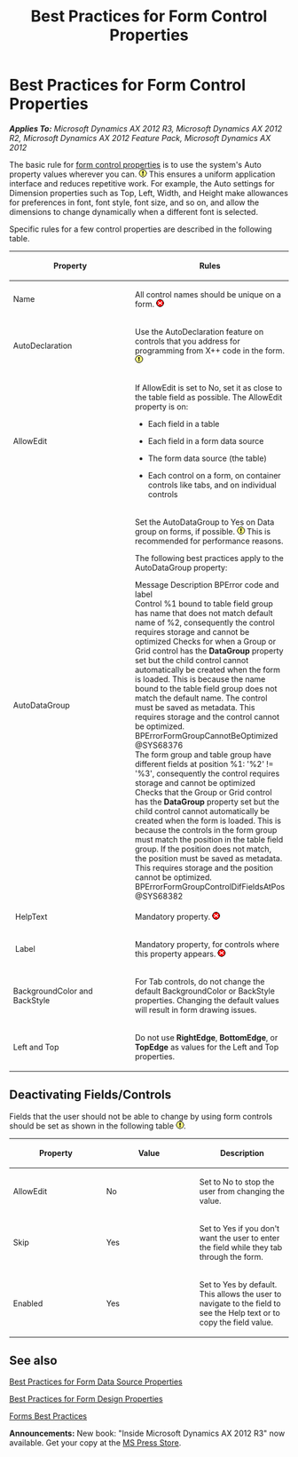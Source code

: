 ﻿---
title: Best Practices for Form Control Properties
TOCTitle: Form Control Properties
ms:assetid: 028bd626-4c01-4fa4-a8bf-c9c39699f2a2
ms:mtpsurl: https://msdn.microsoft.com/en-us/library/Aa498808(v=AX.60)
ms:contentKeyID: 35240148
ms.date: 05/18/2015
mtps_version: v=AX.60
---

# Best Practices for Form Control Properties 


_**Applies To:** Microsoft Dynamics AX 2012 R3, Microsoft Dynamics AX 2012 R2, Microsoft Dynamics AX 2012 Feature Pack, Microsoft Dynamics AX 2012_

The basic rule for [form control properties](form-control-properties.md) is to use the system's Auto property values wherever you can. ![Warning icon](images/Aa658028.WarningIcon(en-us,AX.60).gif "Warning icon") This ensures a uniform application interface and reduces repetitive work. For example, the Auto settings for Dimension properties such as Top, Left, Width, and Height make allowances for preferences in font, font style, font size, and so on, and allow the dimensions to change dynamically when a different font is selected.

Specific rules for a few control properties are described in the following table.


<table>
<colgroup>
<col style="width: 50%" />
<col style="width: 50%" />
</colgroup>
<thead>
<tr class="header">
<th><p>Property</p></th>
<th><p>Rules</p></th>
</tr>
</thead>
<tbody>
<tr class="odd">
<td><p>Name</p></td>
<td><p>All control names should be unique on a form. <img src="images/Aa872655.ErrorIcon(AX.60).gif" title="Error icon" alt="Error icon" /></p></td>
</tr>
<tr class="even">
<td><p>AutoDeclaration</p></td>
<td><p>Use the AutoDeclaration feature on controls that you address for programming from X++ code in the form. <img src="images/Aa658028.WarningIcon(en-us,AX.60).gif" title="Warning icon" alt="Warning icon" /></p></td>
</tr>
<tr class="odd">
<td><p>AllowEdit</p></td>
<td><p>If AllowEdit is set to No, set it as close to the table field as possible. The AllowEdit property is on:</p>
<ul>
<li><p>Each field in a table</p></li>
<li><p>Each field in a form data source</p></li>
<li><p>The form data source (the table)</p></li>
<li><p>Each control on a form, on container controls like tabs, and on individual controls</p></li>
</ul></td>
</tr>
<tr class="even">
<td><p>AutoDataGroup</p></td>
<td><p>Set the AutoDataGroup to Yes on Data group on forms, if possible. <img src="images/Aa658028.WarningIcon(en-us,AX.60).gif" title="Warning icon" alt="Warning icon" /> This is recommended for performance reasons.</p>
<p>The following best practices apply to the AutoDataGroup property:</p>
<div class="caption">
</div>
<div class="tableSection">
<div class="mtps-table">
<div class="mtps-row">
Message Description BPError code and label
</div>
<div class="mtps-row">
Control %1 bound to table field group has name that does not match default name of %2, consequently the control requires storage and cannot be optimized Checks for when a Group or Grid control has the <strong>DataGroup</strong> property set but the child control cannot automatically be created when the form is loaded. This is because the name bound to the table field group does not match the default name. The control must be saved as metadata. This requires storage and the control cannot be optimized. BPErrorFormGroupCannotBeOptimized @SYS68376
</div>
<div class="mtps-row">
The form group and table group have different fields at position %1: '%2' != '%3', consequently the control requires storage and cannot be optimized Checks that the Group or Grid control has the <strong>DataGroup</strong> property set but the child control cannot automatically be created when the form is loaded. This is because the controls in the form group must match the position in the table field group. If the position does not match, the position must be saved as metadata. This requires storage and the position cannot be optimized. BPErrorFormGroupControlDifFieldsAtPos @SYS68382
</div>
</div>
</div></td>
</tr>
<tr class="odd">
<td><p><span id="rx25helptextmand"></span> HelpText</p></td>
<td><p>Mandatory property. <img src="images/Aa872655.ErrorIcon(AX.60).gif" title="Error icon" alt="Error icon" /></p></td>
</tr>
<tr class="even">
<td><p><span id="rx14formconlabelprop"></span> Label</p></td>
<td><p>Mandatory property, for controls where this property appears. <img src="images/Aa872655.ErrorIcon(AX.60).gif" title="Error icon" alt="Error icon" /></p></td>
</tr>
<tr class="odd">
<td><p>BackgroundColor and BackStyle</p></td>
<td><p>For Tab controls, do not change the default BackgroundColor or BackStyle properties. Changing the default values will result in form drawing issues.</p></td>
</tr>
<tr class="even">
<td><p>Left and Top</p></td>
<td><p>Do not use <strong>RightEdge</strong>, <strong>BottomEdge</strong>, or <strong>TopEdge</strong> as values for the Left and Top properties.</p></td>
</tr>
</tbody>
</table>


## Deactivating Fields/Controls

Fields that the user should not be able to change by using form controls should be set as shown in the following table ![Warning icon](images/Aa658028.WarningIcon(en-us,AX.60).gif "Warning icon").

<table>
<colgroup>
<col style="width: 33%" />
<col style="width: 33%" />
<col style="width: 33%" />
</colgroup>
<thead>
<tr class="header">
<th><p>Property</p></th>
<th><p>Value</p></th>
<th><p>Description</p></th>
</tr>
</thead>
<tbody>
<tr class="odd">
<td><p>AllowEdit</p></td>
<td><p>No</p></td>
<td><p>Set to No to stop the user from changing the value.</p></td>
</tr>
<tr class="even">
<td><p>Skip</p></td>
<td><p>Yes</p></td>
<td><p>Set to Yes if you don't want the user to enter the field while they tab through the form.</p></td>
</tr>
<tr class="odd">
<td><p>Enabled</p></td>
<td><p>Yes</p></td>
<td><p>Set to Yes by default. This allows the user to navigate to the field to see the Help text or to copy the field value.</p></td>
</tr>
</tbody>
</table>


## See also

[Best Practices for Form Data Source Properties](best-practices-for-form-data-source-properties.md)

[Best Practices for Form Design Properties](best-practices-for-form-design-properties.md)

[Forms Best Practices](forms-best-practices.md)

  
**Announcements:** New book: "Inside Microsoft Dynamics AX 2012 R3" now available. Get your copy at the [MS Press Store](https://www.microsoftpressstore.com/store/inside-microsoft-dynamics-ax-2012-r3-9780735685109).

